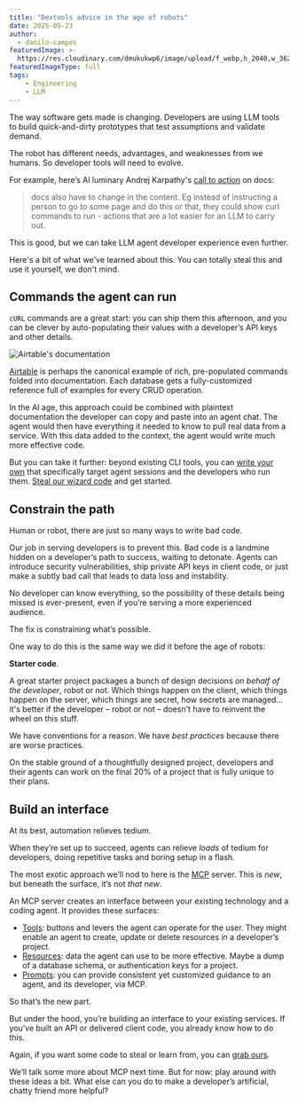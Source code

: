 ```yaml
---
title: "Devtools advice in the age of robots"
date: 2025-05-23
author:
  - danilo-campos
featuredImage: >-
  https://res.cloudinary.com/dmukukwp6/image/upload/f_webp,h_2040,w_3627,c_fill,g_auto,q_auto/math_meme_8b0013533e
featuredImageType: full
tags:
    - Engineering
    - LLM
---
```


The way software gets made is changing. Developers are using LLM tools to build quick-and-dirty prototypes that test assumptions and validate demand.

The robot has different needs, advantages, and weaknesses from we humans. So developer tools will need to evolve.

For example, here’s AI luminary Andrej Karpathy's [call to action](https://x.com/karpathy/status/1914489538006933770) on docs:

> docs also have to change in the content. Eg instead of instructing a person to go to some page and do this or that, they could show curl commands to run - actions that  are a lot easier for an LLM to carry out.

This is good, but we can take LLM agent developer experience even further.

Here's a bit of what we've learned about this. You can totally steal this and use it yourself, we don't mind.

## Commands the agent can run

`cURL` commands are a great start: you can ship them this afternoon, and you can be clever by auto-populating their values with a developer’s API keys and other details.

![Airtable's documentation](https://res.cloudinary.com/dmukukwp6/image/upload/Screenshot_2025_05_22_at_1_20_44_PM_22007ac69e.png)

[Airtable](https://airtable.com/developers/web/api/introduction) is perhaps the canonical example of rich, pre-populated commands folded into documentation. Each database gets a fully-customized reference full of examples for every CRUD operation.

In the AI age, this approach could be combined with plaintext documentation the developer can copy and paste into an agent chat. The agent would then have everything it needed to know to pull real data from a service. With this data added to the context, the agent would write much more effective code.

But you can take it further: beyond existing CLI tools, you can [write your own](/blog/envoy-wizard-llm-agent) that specifically target agent sessions and the developers who run them. [Steal our wizard code](https://github.com/PostHog/wizard) and get started.

## Constrain the path

Human or robot, there are just so many ways to write bad code.

Our job in serving developers is to prevent this. Bad code is a landmine hidden on a developer’s path to success, waiting to detonate. Agents can introduce security vulnerabilities, ship private API keys in client code, or just make a subtly bad call that leads to data loss and instability.

No developer can know everything, so the possibility of these details being missed is ever-present, even if you’re serving a more experienced audience.

The fix is constraining what’s possible.

One way to do this is the same way we did it before the age of robots:

**Starter code**.

A great starter project packages a bunch of design decisions *on behalf of the developer*, robot or not. Which things happen on the client, which things happen on the server, which things are secret, how secrets are managed… it's better if the developer – robot or not – doesn't have to reinvent the wheel on this stuff.

We have conventions for a reason. We have *best practices* because there are worse practices.

On the stable ground of a thoughtfully designed project, developers and their agents can work on the final 20% of a project that *is* fully unique to their plans.

## Build an interface

At its best, automation relieves tedium.

When they’re set up to succeed, agents can relieve *loads* of tedium for developers, doing repetitive tasks and boring setup in a flash.

The most exotic approach we’ll nod to here is the [MCP](https://github.com/modelcontextprotocol) server. This is *new*, but beneath the surface, it’s not *that new*.

An MCP server creates an interface between your existing technology and a coding agent. It provides these surfaces:

- [Tools](https://modelcontextprotocol.io/docs/concepts/tools): buttons and levers the agent can operate for the user. They might enable an agent to create, update or delete resources in a developer’s project.
- [Resources](https://modelcontextprotocol.io/docs/concepts/resources): data the agent can use to be more effective. Maybe a dump of a database schema, or authentication keys for a project.
- [Prompts](https://modelcontextprotocol.io/docs/concepts/prompts): you can provide consistent yet customized guidance to an agent, and its developer, via MCP.

So that’s the new part.

But under the hood, you’re building an interface to your existing services. If you’ve built an API or delivered client code, you already know how to do this.

Again, if you want some code to steal or learn from, you can [grab ours](https://github.com/PostHog/mcp).

We’ll talk some more about MCP next time. But for now: play around with these ideas a bit. What else can you do to make a developer’s artificial, chatty friend more helpful?